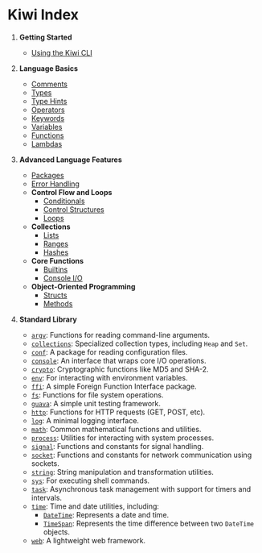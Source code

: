 # Kiwi Index

1. **Getting Started**
   - [Using the Kiwi CLI](cli.md)

2. **Language Basics**
   - [Comments](comments.md)
   - [Types](types.md)
   - [Type Hints](type_hints.md)
   - [Operators](operators.md)
   - [Keywords](keywords.md)
   - [Variables](variables.md)
   - [Functions](functions.md)
   - [Lambdas](lambdas.md)

3. **Advanced Language Features**
   - [Packages](packages.md)
   - [Error Handling](error_handling.md)
   - **Control Flow and Loops**
     - [Conditionals](conditionals.md)
     - [Control Structures](control_structures.md)
     - [Loops](loops.md)
   - **Collections**
     - [Lists](lists.md)
     - [Ranges](ranges.md)
     - [Hashes](hashes.md)
   - **Core Functions**
     - [Builtins](builtins.md)
     - [Console I/O](console_io.md)
   - **Object-Oriented Programming**
     - [Structs](structs.md)
     - [Methods](functions.md)

4. **Standard Library**
   - [`argv`](lib/argv.md): Functions for reading command-line arguments.
   - [`collections`](lib/collections.md): Specialized collection types, including `Heap` and `Set`.
   - [`conf`](lib/conf.md): A package for reading configuration files.
   - [`console`](lib/console.md): An interface that wraps core I/O operations.
   - [`crypto`](lib/crypto.md): Cryptographic functions like MD5 and SHA-2.
   - [`env`](lib/env.md): For interacting with environment variables.
   - [`ffi`](lib/ffi.md): A simple Foreign Function Interface package.
   - [`fs`](lib/fs.md): Functions for file system operations.
   - [`guava`](lib/guava.md): A simple unit testing framework.
   - [`http`](lib/http.md): Functions for HTTP requests (GET, POST, etc).
   - [`log`](lib/log.md): A minimal logging interface.
   - [`math`](lib/math.md): Common mathematical functions and utilities.
   - [`process`](lib/process.md): Utilities for interacting with system processes.
   - [`signal`](lib/signal.md): Functions and constants for signal handling.
   - [`socket`](lib/socket.md): Functions and constants for network communication using sockets.
   - [`string`](lib/string.md): String manipulation and transformation utilities.
   - [`sys`](lib/sys.md): For executing shell commands.
   - [`task`](lib/task.md): Asynchronous task management with support for timers and intervals.
   - [`time`](lib/time.md): Time and date utilities, including:
     - [`DateTime`](lib/datetime.md#datetime): Represents a date and time.
     - [`TimeSpan`](lib/datetime.md#timespan): Represents the time difference between two `DateTime` objects.
   - [`web`](lib/web.md): A lightweight web framework.
